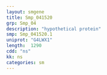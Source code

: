 ```yaml
---
layout: smgene
title: Smp_041520
grp: Smp_04
description: "hypothetical protein"
smp: Smp_041520.1
uniprot: "G4LWX1"
length:  1290
cdd: "ns"
kk: ns
categories: sm
---
```

